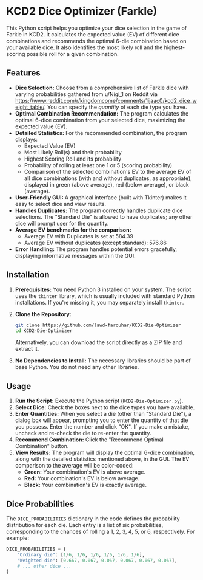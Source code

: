 # KCD2 Dice Optimizer (Farkle)

This Python script helps you optimize your dice selection in the game of Farkle in KCD2. It calculates the expected value (EV) of different dice combinations and recommends the optimal 6-die combination based on your available dice. It also identifies the most likely roll and the highest-scoring possible roll for a given combination.

## Features

*   **Dice Selection:**  Choose from a comprehensive list of Farkle dice with varying probabilities gathered from u/Nigi_1 on Reddit via https://www.reddit.com/r/kingdomcome/comments/1ijaac0/kcd2_dice_weight_table/.  You can specify the *quantity* of each die type you have.
*   **Optimal Combination Recommendation:** The program calculates the optimal 6-dice combination from your selected dice, maximizing the expected value (EV).
*   **Detailed Statistics:**  For the recommended combination, the program displays:
    *   Expected Value (EV)
    *   Most Likely Roll(s) and their probability
    *   Highest Scoring Roll and its probability
    *   Probability of rolling at least one 1 or 5 (scoring probability)
    *   Comparison of the selected combination's EV to the average EV of all dice combinations (with and without duplicates, as appropriate), displayed in green (above average), red (below average), or black (average).
*   **User-Friendly GUI:**  A graphical interface (built with Tkinter) makes it easy to select dice and view results.
*   **Handles Duplicates:**  The program correctly handles duplicate dice selections. The "Standard Die" is allowed to have duplicates; any other dice will prompt user for the quantity.
*	 **Average EV benchmarks for the comparison:**
     *   Average EV with Duplicates is set at 584.39
	 *   Average EV without duplicates (except standard): 576.86
*   **Error Handling:**  The program handles potential errors gracefully, displaying informative messages within the GUI.



## Installation

1.  **Prerequisites:** You need Python 3 installed on your system.  The script uses the `tkinter` library, which is usually included with standard Python installations. If you're missing it, you may separately install `tkinter`.
2.  **Clone the Repository:**

    ```bash
    git clone https://github.com/lawd-farquhar/KCD2-Die-Optimizer
    cd KCD2-Die-Optimizer
    ```

    Alternatively, you can download the script directly as a ZIP file and extract it.
3.  **No Dependencies to Install:** The necessary libraries should be part of base Python.  You do not need any other libraries.

## Usage

1.  **Run the Script:** Execute the Python script (`KCD2-Die-Optimizer.py`).
2.  **Select Dice:** Check the boxes next to the dice types you have available.
3.  **Enter Quantities:** When you select a die (other than "Standard Die"), a dialog box will appear, prompting you to enter the quantity of that die you possess.  Enter the number and click "OK".  If you make a mistake, uncheck and re-check the die to re-enter the quantity.
4.  **Recommend Combination:** Click the "Recommend Optimal Combination" button.
5.  **View Results:** The program will display the optimal 6-dice combination, along with the detailed statistics mentioned above, in the GUI. The EV comparison to the average will be color-coded:
    *   **Green:** Your combination's EV is above average.
    *   **Red:** Your combination's EV is below average.
    *   **Black:** Your combination's EV is exactly average.

## Dice Probabilities

The `DICE_PROBABILITIES` dictionary in the code defines the probability distribution for each die.  Each entry is a list of six probabilities, corresponding to the chances of rolling a 1, 2, 3, 4, 5, or 6, respectively.  For example:

```python
DICE_PROBABILITIES = {
    "Ordinary die": [1/6, 1/6, 1/6, 1/6, 1/6, 1/6],
    "Weighted die": [0.667, 0.067, 0.067, 0.067, 0.067, 0.067],
    # ... other dice ...
}


